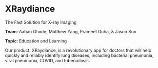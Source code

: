 # XRaydiance
The Fast Solution for X-ray Imaging

**Team**: Aahan Ghode, Matthew Yang, Prameet Guha, & Jason Sun

**Topic**: Education and Learning

Our product, XRaydiance, is a revolutionary app for doctors that will help quickly and reliably identify lung diseases, including bacterial pneumonia, viral pneumonia, COVID, and tuberculosis.
